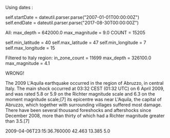 
Using dates :

self.startDate = dateutil.parser.parse("2007-01-01T00:00:00Z")
self.endDate = dateutil.parser.parse("2017-08-30T00:00:00Z")

All:
max_depth = 642000.0
max_magnitude = 9.0
COUNT = 15205

self.min_latitude = 40
self.max_latitude = 47
self.min_longitude = 7
self.max_longitude = 15

Filtered to Italy region:
in_zone_count = 11699
max_depth = 326100.0
max_magnitude = 4.1

WRONG!

The 2009 L'Aquila earthquake occurred in the region of Abruzzo, in central Italy. The main shock occurred at 03:32 CEST (01:32 UTC) on 6 April 2009, and was rated 5.8 or 5.9 on the Richter magnitude scale and 6.3 on the moment magnitude scale;[7] its epicentre was near L'Aquila, the capital of Abruzzo, which together with surrounding villages suffered most damage. There have been several thousand foreshocks and aftershocks since December 2008, more than thirty of which had a Richter magnitude greater than 3.5.[7]

<time>
<value>2009-04-06T23:15:36.760000</value>

<latitude>
<value>42.463</value>

<longitude>
<value>13.385</value>

<mag>
<value>5.0</value>
